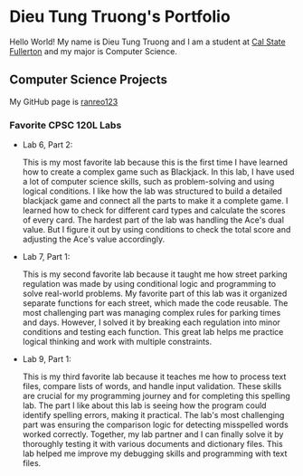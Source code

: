 # Dieu Tung Truong's Portfolio

Hello World! My name is Dieu Tung Truong and I am a student at [Cal State Fullerton](http://www.fullerton.edu/) and my major is Computer Science.

## Computer Science Projects

My GitHub page is [ranreo123](https://github.com/ranreo123)

### Favorite CPSC 120L Labs

* Lab 6, Part 2:

    This is my most favorite lab because this is the first time I have learned how to create a complex game such as Blackjack. In this lab, I have used a lot of computer science skills, such as problem-solving and using logical conditions. I like how the lab was structured to build a detailed blackjack game and connect all the parts to make it a complete game. I learned how to check for different card types and calculate the scores of every card. The hardest part of the lab was handling the Ace's dual value. But I figure it out by using conditions to check the total score and adjusting the Ace's value accordingly.

* Lab 7, Part 1:

    This is my second favorite lab because it taught me how street parking regulation was made by using conditional logic and programming to solve real-world problems. My favorite part of this lab was it organized separate functions for each street, which made the code reusable. The most challenging part was managing complex rules for parking times and days. However, I solved it by breaking each regulation into minor conditions and testing each function. This great lab helps me practice logical thinking and work with multiple constraints.

* Lab 9, Part 1:

    This is my third favorite lab because it teaches me how to process text files, compare lists of words, and handle input validation. These skills are crucial for my programming journey and for completing this spelling lab. The part I like about this lab is seeing how the program could identify spelling errors, making it practical. The lab's most challenging part was ensuring the comparison logic for detecting misspelled words worked correctly. Together, my lab partner and I can finally solve it by thoroughly testing it with various documents and dictionary files. This lab helped me improve my debugging skills and programming with text files.

